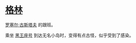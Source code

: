 # [格林](../龙套/格林.md)

[罗塞尔·古斯塔夫](../人物/罗塞尔·古斯塔夫.md) 的跟班。

乘坐 [黑王座号](../船只/黑王座号.md) 到达无名小岛时，变得有点古怪，似乎受到了感染。

